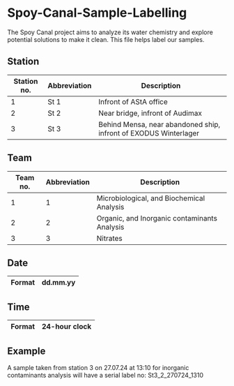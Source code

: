 # Spoy-Canal-Sample-Labelling
The Spoy Canal project aims to analyze its water chemistry and explore potential solutions to make it clean. This file helps label our samples.

## Station
| Station no. | Abbreviation | Description |
|----------|----------|----------|
|1 | St 1 | Infront of AStA office |
|2 | St 2 | Near bridge, infront of Audimax |
|3 | St 3 | Behind Mensa, near abandoned ship, infront of EXODUS Winterlager |

## Team
| Team no. | Abbreviation | Description |
|----------|----------|----------|
|1 | 1| Microbiological, and Biochemical Analysis |
|2 | 2| Organic, and Inorganic contaminants Analysis |
|3 | 3| Nitrates |

## Date
| Format | dd.mm.yy |
|----------|----------|

## Time
| Format | 24-hour clock |
|----------|----------|

## Example
A sample taken from station 3 on 27.07.24 at 13:10 for inorganic contaminants analysis will have a serial label no: St3_2_270724_1310
